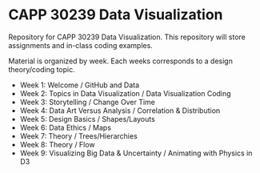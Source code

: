 # CAPP 30239 Data Visualization

Repository for CAPP 30239 Data Visualization. This repository will store assignments and in-class coding examples.

Material is organized by week. Each weeks corresponds to a design theory/coding topic.

- Week 1: Welcome / GitHub and Data
- Week 2: Topics in Data Visualization / Data Visualization Coding
- Week 3: Storytelling / Change Over Time
- Week 4: Data Art Versus Analysis / Correlation & Distribution
- Week 5: Design Basics / Shapes/Layouts
- Week 6: Data Ethics / Maps
- Week 7: Theory / Trees/Hierarchies
- Week 8: Theory / Flow
- Week 9: Visualizing Big Data & Uncertainty / Animating with Physics in D3
